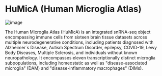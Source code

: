# HuMicA (Human Microglia Atlas)

![image](https://github.com/RicardoMartins-Ferreira/HuMicA/assets/77279874/3ee87644-5905-46f7-bc98-ea4b6af4e9ec)


The Human Microglia Atlas (HuMicA) is an integrated snRNA-seq object encompassing immune cells from sixteen brain tissue datasets across multiple neurodegenerative conditions, including patients diagnosed with Alzheimer´s Disease, Autism Spectrum Disorder, epilepsy, COVID-19, Lewy Body Diseases, Multiple Sclerosis, and individuals without known neuropathology. It encompasses eleven transcriptionally distinct microglia subpopulations, including homeostatic as well as "disease-associated microglia" (DAM) and "disease-inflammatory macrophages" (DIMs). 

